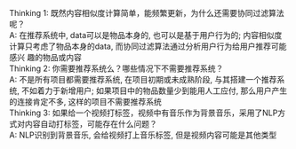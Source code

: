 Thinking 1: 既然内容相似度计算简单，能频繁更新，为什么还需要协同过滤算法呢？  
A: 在推荐系统中, data可以是物品本身的, 也可以是基于用户行为的; 内容相似度计算只考虑了物品本身的data, 而协同过滤算法通过分析用户行为给用户推荐可能感兴    趣的物品或内容  
Thinking 2: 你需要推荐系统么？哪些情况下不需要推荐系统？  
A: 不是所有项目都需要推荐系统, 在项目初期或未成熟阶段, 与其搭建一个推荐系统, 不如着力于新增用户; 如果项目中的物品数量少到能用人工应付, 那么用户产生的连接肯定不多, 这样的项目不需要推荐系统  
Thinking 3: 如果给一个视频打标签，视频中有音乐作为背景音乐，采用了NLP方式对内容自动打标签，可能存在什么问题？  
A: NLP识别到背景音乐, 会给视频打上音乐标签, 但是视频内容可能是其他类型
